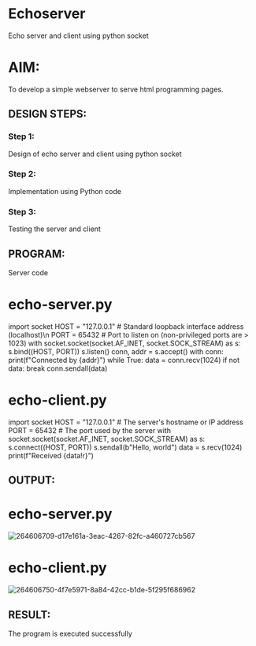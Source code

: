 # Echoserver
Echo server and client using python socket

# AIM:

To develop a simple webserver to serve html programming pages.

## DESIGN STEPS:

### Step 1:

Design of echo server and client using python socket

### Step 2:

Implementation using Python code

### Step 3:

Testing the server and client 

## PROGRAM:
Server code


# echo-server.py

import socket
HOST = "127.0.0.1"  # Standard loopback interface address (localhost)\n
PORT = 65432  # Port to listen on (non-privileged ports are > 1023)
with socket.socket(socket.AF_INET, socket.SOCK_STREAM) as s:
    s.bind((HOST, PORT))
    s.listen()
    conn, addr = s.accept()
    with conn:
        print(f"Connected by {addr}")
        while True:
            data = conn.recv(1024)
            if not data:
                break
            conn.sendall(data)
            
# echo-client.py

import socket
HOST = "127.0.0.1"  # The server's hostname or IP address
PORT = 65432  # The port used by the server
with socket.socket(socket.AF_INET, socket.SOCK_STREAM) as s:
    s.connect((HOST, PORT))
    s.sendall(b"Hello, world")
    data = s.recv(1024)
print(f"Received {data!r}")
 

## OUTPUT:
# echo-server.py

![264606709-d17e161a-3eac-4267-82fc-a460727cb567](https://github.com/subalakshmivenkat/Echoserver/assets/119393477/59ce6815-2ae5-49c5-a016-09bac29dc0ed)

# echo-client.py

![264606750-4f7e5971-8a84-42cc-b1de-5f295f686962](https://github.com/subalakshmivenkat/Echoserver/assets/119393477/edc8ded5-347f-4a3f-9250-e759e68079c0)


## RESULT:
The program is executed successfully
